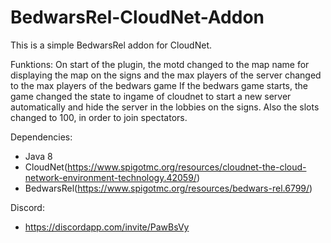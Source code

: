 # BedwarsRel-CloudNet-Addon

This is a simple BedwarsRel addon for CloudNet.

Funktions:
On start of the plugin, the motd changed to the map name for displaying the map on the signs and the max players of the server changed to the max players of the bedwars game
If the bedwars game starts, the game changed the state to ingame of cloudnet to start a new server automatically and hide the server in the lobbies on the signs.
Also the slots changed to 100, in order to join spectators.

Dependencies:
- Java 8
- CloudNet(https://www.spigotmc.org/resources/cloudnet-the-cloud-network-environment-technology.42059/)
- BedwarsRel(https://www.spigotmc.org/resources/bedwars-rel.6799/)

Discord:
- https://discordapp.com/invite/PawBsVy
